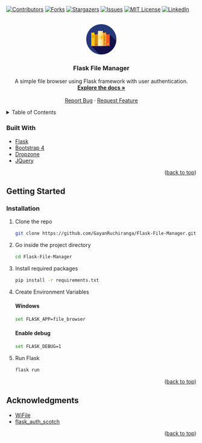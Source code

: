 <div id="top"></div>

[![Contributors][contributors-shield]][contributors-url]
[![Forks][forks-shield]][forks-url]
[![Stargazers][stars-shield]][stars-url]
[![Issues][issues-shield]][issues-url]
[![MIT License][license-shield]][license-url]
[![LinkedIn][linkedin-shield]][linkedin-url]



<!-- PROJECT LOGO -->
<br />
<div align="center">
  <a href="https://github.com/GayanRuchiranga/Flask-File-Manager">
    <img src="/file_browser/static/images/logo.png" alt="Logo" width="80" height="80">
  </a>

<h3 align="center">Flask File Manager</h3>

  <p align="center">
    A simple file browser using Flask framework with user authentication.
    <br />
    <a href="https://github.com/GayanRuchiranga/Flask-File-Manager"><strong>Explore the docs »</strong></a>
    <br />
    <br />
    <a href="https://github.com/GayanRuchiranga/Flask-File-Manager/issues">Report Bug</a>
    ·
    <a href="https://github.com/GayanRuchiranga/Flask-File-Manager/issues">Request Feature</a>
  </p>
</div>



<!-- TABLE OF CONTENTS -->
<details>
  <summary>Table of Contents</summary>
  <ol>
    <!--<li>
      <a href="#about-the-project">About The Project</a>
      <ul>
        <li><a href="#built-with">Built With</a></li>
      </ul>
    </li>-->
    <li>
      <a href="#getting-started">Getting Started</a>
      <ul>
        <!--<li><a href="#prerequisites">Prerequisites</a></li>-->
        <li><a href="#installation">Installation</a></li>
      </ul>
    </li>
    <!--<li><a href="#usage">Usage</a></li>
    <li><a href="#roadmap">Roadmap</a></li>
    <li><a href="#contributing">Contributing</a></li>
    <li><a href="#license">License</a></li>
    <li><a href="#contact">Contact</a></li>-->
    <li><a href="#acknowledgments">Acknowledgments</a></li>
  </ol>
</details>



<!-- ABOUT THE PROJECT 
## About The Project

[![Product Name Screen Shot][product-screenshot]](https://example.com)

Here's a blank template to get started: To avoid retyping too much info. Do a search and replace with your text editor for the following: `GayanRuchiranga`, `Flask-File-Manager`, `twitter_handle`, `linkedin_username`, `email`, `email_client`, `project_title`, `project_description`

<p align="right">(<a href="#top">back to top</a>)</p> -->



### Built With

* [Flask](https://flask.palletsprojects.com/en/2.0.x/)
* [Bootstrap 4](https://getbootstrap.com)
* [Dropzone](https://www.dropzonejs.com)
* [JQuery](https://jquery.com)

<p align="right">(<a href="#top">back to top</a>)</p>



<!-- GETTING STARTED -->
## Getting Started

### Installation

1. Clone the repo
   ```sh
   git clone https://github.com/GayanRuchiranga/Flask-File-Manager.git
   ```
2. Go inside the project directory
   ```sh
   cd Flask-File-Manager
   ```
2. Install required packages
   ```sh
   pip install -r requirements.txt
   ```
3. Create Environment Variables
   #### Windows
   ```sh
   set FLASK_APP=file_browser
   ```
   #### Enable debug
   ```sh
   set FLASK_DEBUG=1
   ```
4. Run Flask
   ```sh
   flask run
   ```

<p align="right">(<a href="#top">back to top</a>)</p>



<!-- USAGE EXAMPLES 
## Usage

Use this space to show useful examples of how a project can be used. Additional screenshots, code examples and demos work well in this space. You may also link to more resources.

_For more examples, please refer to the [Documentation](https://example.com)_

<p align="right">(<a href="#top">back to top</a>)</p>-->



<!-- ROADMAP 
## Roadmap

- [ ] Feature 1
- [ ] Feature 2
- [ ] Feature 3
    - [ ] Nested Feature

See the [open issues](https://github.com/GayanRuchiranga/Flask-File-Manager/issues) for a full list of proposed features (and known issues).

<p align="right">(<a href="#top">back to top</a>)</p>-->



<!-- CONTRIBUTING
## Contributing

Contributions are what make the open source community such an amazing place to learn, inspire, and create. Any contributions you make are **greatly appreciated**.

If you have a suggestion that would make this better, please fork the repo and create a pull request. You can also simply open an issue with the tag "enhancement".
Don't forget to give the project a star! Thanks again!

1. Fork the Project
2. Create your Feature Branch (`git checkout -b feature/AmazingFeature`)
3. Commit your Changes (`git commit -m 'Add some AmazingFeature'`)
4. Push to the Branch (`git push origin feature/AmazingFeature`)
5. Open a Pull Request

<p align="right">(<a href="#top">back to top</a>)</p> -->



<!-- LICENSE 
## License

Distributed under the MIT License. See `LICENSE.txt` for more information.

<p align="right">(<a href="#top">back to top</a>)</p>-->



<!-- CONTACT 
## Contact

Your Name - [@twitter_handle](https://twitter.com/twitter_handle) - email@email_client.com

Project Link: [https://github.com/GayanRuchiranga/Flask-File-Manager](https://github.com/GayanRuchiranga/Flask-File-Manager)

<p align="right">(<a href="#top">back to top</a>)</p>-->



<!-- ACKNOWLEDGMENTS -->
## Acknowledgments

* [WiFile](https://github.com/reallyrehan/flask-fileexplorer.git)
* [flask_auth_scotch](https://github.com/do-community/flask_auth_scotch.git)

<p align="right">(<a href="#top">back to top</a>)</p>



<!-- MARKDOWN LINKS & IMAGES -->
[contributors-shield]: https://img.shields.io/github/contributors/GayanRuchiranga/Flask-File-Manager.svg?style=for-the-badge
[contributors-url]: https://github.com/GayanRuchiranga/Flask-File-Manager/graphs/contributors
[forks-shield]: https://img.shields.io/github/forks/GayanRuchiranga/Flask-File-Manager.svg?style=for-the-badge
[forks-url]: https://github.com/GayanRuchiranga/Flask-File-Manager/network/members
[stars-shield]: https://img.shields.io/github/stars/GayanRuchiranga/Flask-File-Manager.svg?style=for-the-badge
[stars-url]: https://github.com/GayanRuchiranga/Flask-File-Manager/stargazers
[issues-shield]: https://img.shields.io/github/issues/GayanRuchiranga/Flask-File-Manager.svg?style=for-the-badge
[issues-url]: https://github.com/GayanRuchiranga/Flask-File-Manager/issues
[license-shield]: https://img.shields.io/github/license/GayanRuchiranga/Flask-File-Manager.svg?style=for-the-badge
[license-url]: https://github.com/GayanRuchiranga/Flask-File-Manager/blob/master/LICENSE.txt
[linkedin-shield]: https://img.shields.io/badge/-LinkedIn-black.svg?style=for-the-badge&logo=linkedin&colorB=555
[linkedin-url]: https://linkedin.com/in/gayan-ruchiranga
[product-screenshot]: images/screenshot.png
